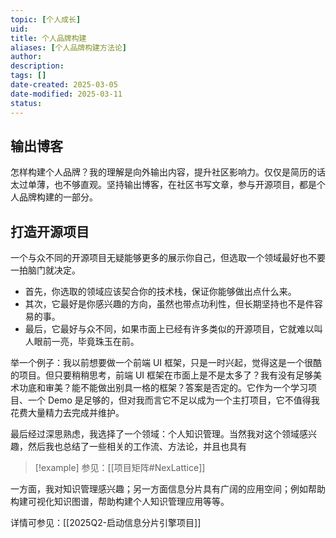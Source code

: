```yaml
---
topic: [个人成长]
uid: 
title: 个人品牌构建
aliases: [个人品牌构建方法论]
author: 
description: 
tags: []
date-created: 2025-03-05
date-modified: 2025-03-11
status: 
---
```


## 输出博客

怎样构建个人品牌？我的理解是向外输出内容，提升社区影响力。仅仅是简历的话太过单薄，也不够直观。坚持输出博客，在社区书写文章，参与开源项目，都是个人品牌构建的一部分。

## 打造开源项目

一个与众不同的开源项目无疑能够更多的展示你自己，但选取一个领域最好也不要一拍脑门就决定。

- 首先，你选取的领域应该契合你的技术栈，保证你能够做出点什么来。
- 其次，它最好是你感兴趣的方向，虽然也带点功利性，但长期坚持也不是件容易的事。
- 最后，它最好与众不同，如果市面上已经有许多类似的开源项目，它就难以叫人眼前一亮，毕竟珠玉在前。

举一个例子：我以前想要做一个前端 UI 框架，只是一时兴起，觉得这是一个很酷的项目。但只要稍稍思考，前端 UI 框架在市面上是不是太多了？我有没有足够美术功底和审美？能不能做出别具一格的框架？答案是否定的。它作为一个学习项目、一个 Demo 是足够的，但对我而言它不足以成为一个主打项目，它不值得我花费大量精力去完成并维护。

最后经过深思熟虑，我选择了一个领域：个人知识管理。当然我对这个领域感兴趣，然后我也总结了一些相关的工作流、方法论，并且也具有

> [!example]
> 参见：[[项目矩阵#NexLattice]]

一方面，我对知识管理感兴趣；另一方面信息分片具有广阔的应用空间；例如帮助构建可视化知识图谱，帮助构建个人知识管理应用等等。

详情可参见：[[2025Q2-启动信息分片引擎项目]]
